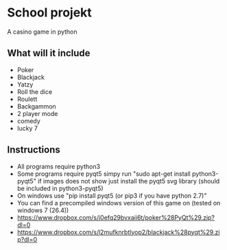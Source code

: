 # School projekt
A casino game in python

## What will it include
- Poker
- Blackjack
- Yatzy
- Roll the dice
- Roulett
- Backgammon
- 2 player mode
- comedy
- lucky 7
## Instructions
- All programs require python3
- Some programs require pyqt5
simpy run "sudo apt-get install python3-pyqt5" if images does not show just install the pyqt5 svg library (should be included in python3-pyqt5)
- On windows use "pip install pyqt5 (or pip3 if you have python 2.7)"
- You can find a precompiled windows version of this game on (tested on windows 7 (26.4))
- https://www.dropbox.com/s/j0efq29bvxaii6t/poker%28PyQt%29.zip?dl=0
- https://www.dropbox.com/s/l2mufknrbtlyop2/blackjack%28pyqt%29.zip?dl=0
